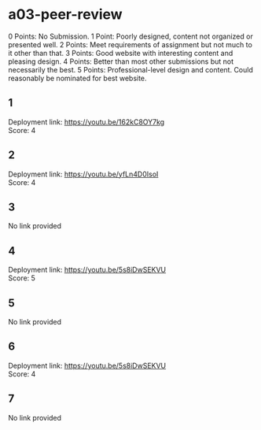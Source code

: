 # a03-peer-review
0 Points: No Submission.
1 Point: Poorly designed, content not organized or presented well.
2 Points: Meet requirements of assignment but not much to it other than that.
3 Points: Good website with interesting content and pleasing design.
4 Points: Better than most other submissions but not necessarily the best.
5 Points: Professional-level design and content. Could reasonably be nominated for best website.
## 1
Deployment link: https://youtu.be/162kC8OY7kg  
Score: 4  
## 2
Deployment link: https://youtu.be/yfLn4D0IsoI  
Score: 4 
## 3
No link provided
## 4
Deployment link: https://youtu.be/5s8iDwSEKVU  
Score: 5   
## 5
No link provided 
## 6
Deployment link: https://youtu.be/5s8iDwSEKVU  
Score: 4 
## 7
No link provided  
